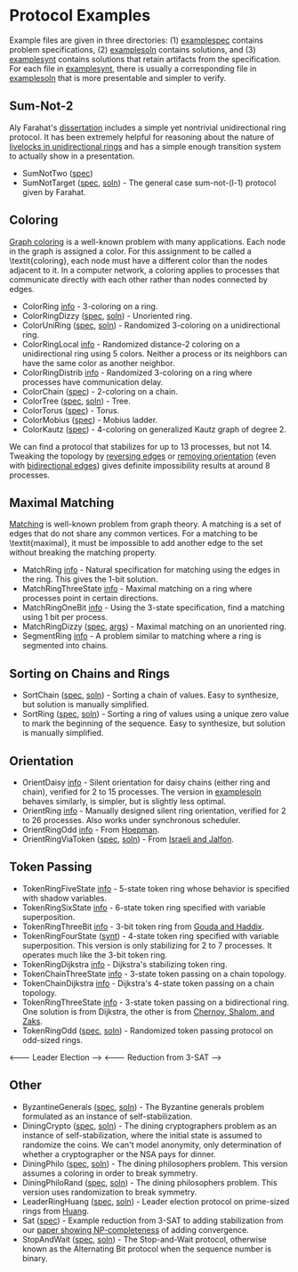 
# Protocol Examples

Example files are given in three directories: (1) [examplespec](../examplespec) contains problem specifications, (2) [examplesoln](../examplesoln) contains solutions, and (3) [examplesynt](../examplesynt) contains solutions that retain artifacts from the specification.
For each file in [examplesynt](../examplesynt), there is usually a corresponding file in [examplesoln](../examplesoln) that is more presentable and simpler to verify.

## Sum-Not-2

Aly Farahat's [dissertation](http://digitalcommons.mtu.edu/etds/178) includes a simple yet nontrivial unidirectional ring protocol.
It has been extremely helpful for reasoning about the nature of [livelocks in unidirectional rings](http://dx.doi.org/10.1007/978-3-319-03089-0\_12) and has a simple enough transition system to actually show in a presentation.

* SumNotTwo ([spec](../examplespec/SumNotTwo.prot))
* SumNotTarget ([spec](../examplespec/SumNotTarget.prot), [soln](../examplesoln/SumNotTarget.prot)) -
  The general case sum-not-(l-1) protocol given by Farahat.

## Coloring

[Graph coloring](http://en.wikipedia.org/wiki/Graph_coloring) is a well-known problem with many applications.
Each node in the graph is assigned a color.
For this assignment to be called a \textit{coloring}, each node must have a different color than the nodes adjacent to it.
In a computer network, a coloring applies to processes that communicate directly with each other rather than nodes connected by edges.

* ColorRing [info](Coloring.md#sec:ColorRing) -
  3-coloring on a ring.
* ColorRingDizzy ([spec](../examplespec/ColorRingDizzy.prot), [soln](../examplesoln/ColorRingDizzy.prot)) -
  Unoriented ring.
* ColorUniRing ([spec](../examplespec/ColorUniRing.prot), [soln](../examplesoln/ColorUniRing.prot)) -
  Randomized 3-coloring on a unidirectional ring.
* ColorRingLocal [info](Coloring.md#sec:ColorRingLocal) -
  Randomized distance-2 coloring on a unidirectional ring using 5 colors.
  Neither a process or its neighbors can have the same color as another neighbor.
* ColorRingDistrib [info](Coloring.md#sec:ColorRingDistrib) -
  Randomized 3-coloring on a ring where processes have communication delay.
* ColorChain ([spec](../examplespec/ColorChain.prot)) -
  2-coloring on a chain.
* ColorTree ([spec](../examplespec/ColorTree.prot), [soln](../examplesoln/ColorTree.prot)) -
  Tree.
* ColorTorus ([spec](../examplespec/ColorTorus.prot)) -
  Torus.
* ColorMobius ([spec](../examplespec/ColorMobius.prot)) -
  Mobius ladder.
* ColorKautz ([spec](../examplespec/ColorKautz.prot)) -
  4-coloring on generalized Kautz graph of degree 2.

We can find a protocol that stabilizes for up to 13 processes, but not 14.
Tweaking the topology by
[reversing edges](../examplespec/ColorKautzReverse.prot)
or
[removing orientation](../examplespec/ColorKautzDizzy.prot)
(even with [bidirectional edges](../examplespec/ColorKautzBi.prot))
gives definite impossibility results at around 8 processes.

## Maximal Matching

[Matching](http://en.wikipedia.org/wiki/Matching_(graph_theory)) is well-known problem from graph theory.
A matching is a set of edges that do not share any common vertices.
For a matching to be \textit{maximal}, it must be impossible to add another edge to the set without breaking the matching property.

* MatchRing [info](Matching.md#sec:MatchRing) -
  Natural specification for matching using the edges in the ring.
  This gives the 1-bit solution.
* MatchRingThreeState [info](Matching.md#sec:MatchRingThreeState) -
  Maximal matching on a ring where processes point in certain directions.
* MatchRingOneBit [info](Matching.md#sec:MatchRingOneBit) -
  Using the 3-state specification, find a matching using 1 bit per process.
* MatchRingDizzy ([spec](../examplespec/MatchRingDizzy.prot), [args](../examplesett/MatchRingDizzy.args)) -
  Maximal matching on an unoriented ring.
* SegmentRing [info](Matching.md#sec:SegmentRing) -
  A problem similar to matching where a ring is segmented into chains.

## Sorting on Chains and Rings

* SortChain ([spec](../examplespec/SortChain.prot), [soln](../examplesoln/SortChain.prot)) -
  Sorting a chain of values.
  Easy to synthesize, but solution is manually simplified.
* SortRing ([spec](../examplespec/SortRing.prot), [soln](../examplesoln/SortRing.prot)) -
  Sorting a ring of values using a unique zero value to mark the beginning of the sequence.
  Easy to synthesize, but solution is manually simplified.

## Orientation

* OrientDaisy [info](Orientation.md#sec:OrientDaisy) -
  Silent orientation for daisy chains (either ring and chain), verified for 2 to 15 processes.
  The version in [examplesoln](../examplesoln) behaves similarly, is simpler, but is slightly less optimal.
* OrientRing [info](Orientation.md#sec:OrientRing) -
  Manually designed silent ring orientation, verified for 2 to 26 processes.
  Also works under synchronous scheduler.
* OrientRingOdd [info](Orientation.md#sec:OrientRingOdd) -
  From [Hoepman](http://dx.doi.org/10.1007/BFb0020439).
* OrientRingViaToken ([spec](../examplespec/OrientRingViaToken.prot), [soln](../examplesoln/OrientRingViaToken.prot)) -
  From [Israeli and Jalfon](http://dx.doi.org/10.1006/inco.1993.1029).

## Token Passing

* TokenRingFiveState [info](TokenPassing.md#sec:TokenRingFiveState) -
  5-state token ring whose behavior is specified with shadow variables.
* TokenRingSixState [info](TokenPassing.md#sec:TokenRingSixState) -
  6-state token ring specified with variable superposition.
* TokenRingThreeBit [info](TokenPassing.md#sec:TokenRingThreeBit) -
  3-bit token ring from [Gouda and Haddix](http://dx.doi.org/10.1006/jpdc.1996.0066).
* TokenRingFourState ([synt](../examplesynt/TokenRingFourState.prot)) -
  4-state token ring specified with variable superposition.
  This version is only stabilizing for 2 to 7 processes.
  It operates much like the 3-bit token ring.
* TokenRingDijkstra [info](TokenPassing.md#sec:TokenRingDijkstra) -
  Dijkstra's stabilizing token ring.
* TokenChainThreeState [info](TokenPassing.md#sec:TokenChainThreeState) -
  3-state token passing on a chain topology.
* TokenChainDijkstra [info](TokenPassing.md#sec:TokenChainDijkstra) -
  Dijkstra's 4-state token passing on a chain topology.
* TokenRingThreeState [info](TokenPassing.md#sec:TokenRingThreeState) -
  3-state token passing on a bidirectional ring.
  One solution is from Dijkstra, the other is from [Chernoy, Shalom, and Zaks](http://citeseerx.ist.psu.edu/viewdoc/summary?doi=10.1.1.153.6017).
* TokenRingOdd ([spec](../examplespec/TokenRingOdd.prot), [soln](../examplesoln/TokenRingOdd.prot)) -
  Randomized token passing protocol on odd-sized rings.

<--- Leader Election -->
<--- Reduction from 3-SAT -->

## Other

* ByzantineGenerals ([spec](../examplespec/ByzantineGenerals.prot), [soln](../examplesoln/ByzantineGenerals.prot)) -
  The Byzantine generals problem formulated as an instance of self-stabilization.
* DiningCrypto ([spec](../examplespec/DiningCrypto.prot), [soln](../examplesoln/DiningCrypto.prot)) -
  The dining cryptographers problem as an instance of self-stabilization, where the initial state is assumed to randomize the coins.
  We can't model anonymity, only determination of whether a cryptographer or the NSA pays for dinner.
* DiningPhilo ([spec](../examplespec/DiningPhilo.prot), [soln](../examplesoln/DiningPhilo.prot)) -
  The dining philosophers problem. This version assumes a coloring in order to break symmetry.
* DiningPhiloRand ([spec](../examplespec/DiningPhiloRand.prot), [soln](../examplesoln/DiningPhiloRand.prot)) -
  The dining philosophers problem. This version uses randomization to break symmetry.
* LeaderRingHuang ([spec](../examplespec/LeaderRingHuang.prot), [soln](../examplesoln/LeaderRingHuang.prot)) -
  Leader election protocol on prime-sized rings from [Huang](http://dx.doi.org/10.1145/169683.174161).
* Sat ([spec](../examplespec/Sat.prot)) -
  Example reduction from 3-SAT to adding stabilization from our [paper showing NP-completeness](http://dx.doi.org/10.1007/978-3-642-40213-5_2) of adding convergence.
* StopAndWait ([spec](../examplespec/StopAndWait.prot), [soln](../examplesoln/StopAndWait.prot)) -
  The Stop-and-Wait protocol, otherwise known as the Alternating Bit protocol when the sequence number is binary.

